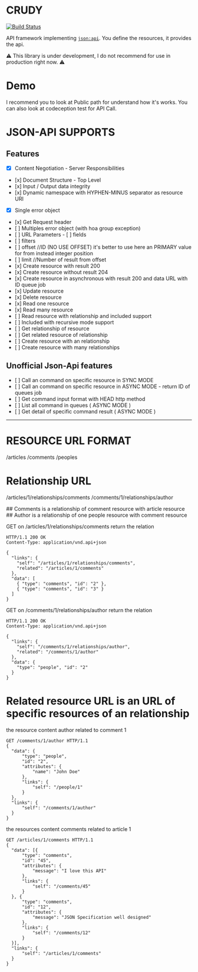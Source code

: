 # CRUDY

[![Build Status](https://status.continuousphp.com/git-hub/Pierozi/Crudy?token=125ab79b-0ecc-483e-a797-e1bd5c5b3741&branch=master)](https://continuousphp.com/git-hub/Pierozi/Crudy)

API framework implementing [`json:api`](http://jsonapi.org/). You define the resources, it provides the api.

:warning: This library is under development, I do not recommend for use in production right now. :warning:

# Demo

I recommend you to look at Public path for understand how it's works.
You can also look at codeception test for API Call.

# JSON-API SUPPORTS

## Features
 - [x] Content Negotiation - Server Responsibilities
 - [x] Document Structure - Top Level
 - [x] Input / Output data integrity
 - [x] Dynamic namespace with HYPHEN-MINUS separator as resource URI
 - [x] Single error object
 - [x] Get Request header
 - [ ] Multiples error object (with hoa group exception)
 - [ ] URL Parameters
  - [ ] fields
  - [ ] filters
  - [ ] offset //ID (NO USE OFFSET) it's better to use here an PRIMARY value for from instead integer position
  - [ ] limit  //Number of result from offset
 - [x] Create resource with result 200
 - [x] Create resource without result 204
 - [x] Create resource in asynchronous with result 200 and data URL with ID queue job
 - [x] Update resource
 - [x] Delete resource
 - [x] Read one resource
 - [x] Read many resource
 - [ ] Read resource with relationship and included support
 - [ ] Included with recursive mode support
 - [ ] Get relationship of resource
 - [ ] Get related resource of relationship
 - [ ] Create resource with an relationship
 - [ ] Create resource with many relationships

## Unofficial Json-Api features

 - [ ] Call an command on specific resource in SYNC MODE
 - [ ] Call an command on specific resource in ASYNC MODE - return ID of queues job
 - [ ] Get command input format with HEAD http method
 - [ ] List all command in queues ( ASYNC MODE )
 - [ ] Get detail of specific command result ( ASYNC MODE )

---

# RESOURCE URL FORMAT

/articles
/comments
/peoples


# Relationship URL

/articles/1/relationships/comments
/comments/1/relationships/author

## Comments is a relationship of comment resource with article resource
## Author is a relationship of one people resource with comment resource

GET on /articles/1/relationships/comments return the relation
```
HTTP/1.1 200 OK
Content-Type: application/vnd.api+json

{
  "links": {
    "self": "/articles/1/relationships/comments",
    "related": "/articles/1/comments"
  },
  "data": [
    { "type": "comments", "id": "2" },
    { "type": "comments", "id": "3" }
  ]
}
```

GET on /comments/1/relationships/author return the relation
```
HTTP/1.1 200 OK
Content-Type: application/vnd.api+json

{
  "links": {
    "self": "/comments/1/relationships/author",
    "related": "/comments/1/author"
  },
  "data": {
    "type": "people", "id": "2"
  }
}
```

# Related resource URL is an URL of specific resources of an relationship
the resource content author related to comment 1
```
GET /comments/1/author HTTP/1.1
{
  "data": {
      "type": "people",
      "id": "2",
      "attributes": {
          "name": "John Doe"
      },
      "links": {
          "self": "/people/1"
      }
  },
  "links": {
      "self": "/comments/1/author"
  }
}
```

the resources content comments related to article 1
```
GET /articles/1/comments HTTP/1.1
{
  "data": [{
      "type": "comments",
      "id": "45",
      "attributes": {
          "message": "I love this API"
      },
      "links": {
          "self": "/comments/45"
      }
  }, {
      "type": "comments",
      "id": "12",
      "attributes": {
          "message": "JSON Specification well designed"
      },
      "links": {
          "self": "/comments/12"
      }
  }],
  "links": {
      "self": "/articles/1/comments"
  }
}
```
